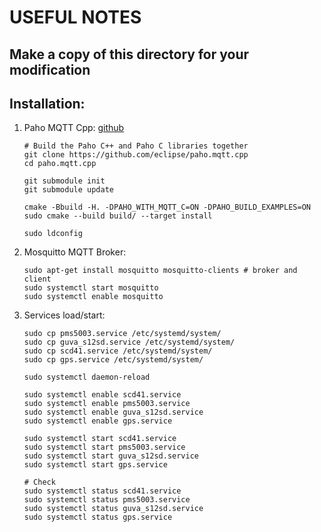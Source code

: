 # USEFUL NOTES

## Make a copy of this directory for your modification

## Installation:
1. Paho MQTT Cpp: [github](https://github.com/eclipse/paho.mqtt.cpp)
    ```
    # Build the Paho C++ and Paho C libraries together
    git clone https://github.com/eclipse/paho.mqtt.cpp
    cd paho.mqtt.cpp

    git submodule init
    git submodule update

    cmake -Bbuild -H. -DPAHO_WITH_MQTT_C=ON -DPAHO_BUILD_EXAMPLES=ON
    sudo cmake --build build/ --target install

    sudo ldconfig
    ```

2. Mosquitto MQTT Broker:
    ```
    sudo apt-get install mosquitto mosquitto-clients # broker and client
    sudo systemctl start mosquitto
    sudo systemctl enable mosquitto
    ```
3. Services load/start:
   ```
   sudo cp pms5003.service /etc/systemd/system/
   sudo cp guva_s12sd.service /etc/systemd/system/
   sudo cp scd41.service /etc/systemd/system/
   sudo cp gps.service /etc/systemd/system/

   sudo systemctl daemon-reload

   sudo systemctl enable scd41.service
   sudo systemctl enable pms5003.service
   sudo systemctl enable guva_s12sd.service
   sudo systemctl enable gps.service
   
   sudo systemctl start scd41.service
   sudo systemctl start pms5003.service
   sudo systemctl start guva_s12sd.service
   sudo systemctl start gps.service

   # Check
   sudo systemctl status scd41.service
   sudo systemctl status pms5003.service
   sudo systemctl status guva_s12sd.service
   sudo systemctl status gps.service   
   ```